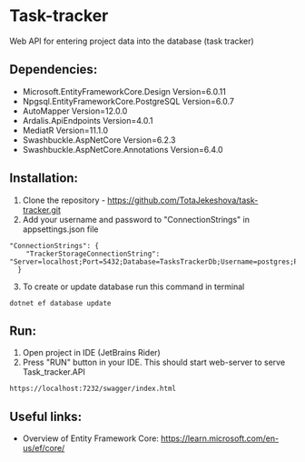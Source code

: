 # Task-tracker
Web API for entering project data into the database (task tracker)

## Dependencies:
- Microsoft.EntityFrameworkCore.Design Version=6.0.11
- Npgsql.EntityFrameworkCore.PostgreSQL Version=6.0.7
- AutoMapper Version=12.0.0
- Ardalis.ApiEndpoints Version=4.0.1
- MediatR Version=11.1.0 
- Swashbuckle.AspNetCore Version=6.2.3
- Swashbuckle.AspNetCore.Annotations Version=6.4.0

## Installation:
1. Clone the repository - https://github.com/TotaJekeshova/task-tracker.git
2. Add your username and password to "ConnectionStrings" in appsettings.json file
``` 
"ConnectionStrings": {
    "TrackerStorageConnectionString": "Server=localhost;Port=5432;Database=TasksTrackerDb;Username=postgres;Password=111;"
  }
``` 
3. To create or update database run this command in terminal
``` 
dotnet ef database update
``` 

## Run:
1. Open project in IDE (JetBrains Rider) 
2. Press "RUN" button in your IDE. 
This should start web-server to serve Task_tracker.API
``` 
https://localhost:7232/swagger/index.html
``` 

## Useful links:
- Overview of Entity Framework Core:  https://learn.microsoft.com/en-us/ef/core/
